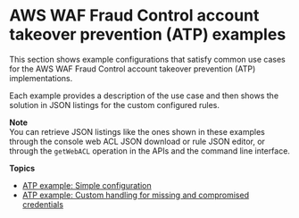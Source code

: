 # AWS WAF Fraud Control account takeover prevention \(ATP\) examples<a name="waf-atp-control-examples"></a>

This section shows example configurations that satisfy common use cases for the AWS WAF Fraud Control account takeover prevention \(ATP\) implementations\. 

Each example provides a description of the use case and then shows the solution in JSON listings for the custom configured rules\. 

**Note**  
You can retrieve JSON listings like the ones shown in these examples through the console web ACL JSON download or rule JSON editor, or through the `getWebACL` operation in the APIs and the command line interface\. 

**Topics**
+ [ATP example: Simple configuration](waf-atp-control-example-basic.md)
+ [ATP example: Custom handling for missing and compromised credentials](waf-atp-control-example-user-agent-exception.md)